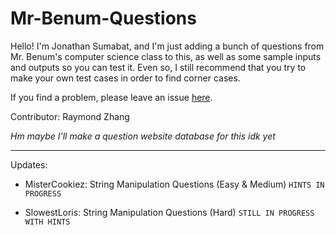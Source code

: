 # Mr-Benum-Questions

Hello! I'm Jonathan Sumabat, and I'm just adding a bunch of questions from Mr. Benum's computer science class to this, as well as some sample inputs and outputs so you can test it. Even so, I still recommend that you try to make your own test cases in order to find corner cases.

If you find a problem, please leave an issue [here](https://github.com/MisterCookiez/Mr-Benum-Questions/issues).

Contributor: Raymond Zhang

*Hm maybe I'll make a question website database for this idk yet*

---

Updates:

* MisterCookiez: String Manipulation Questions (Easy & Medium) `HINTS IN PROGRESS`

* SlowestLoris: String Manipulation Questions (Hard) `STILL IN PROGRESS` `WITH HINTS`
